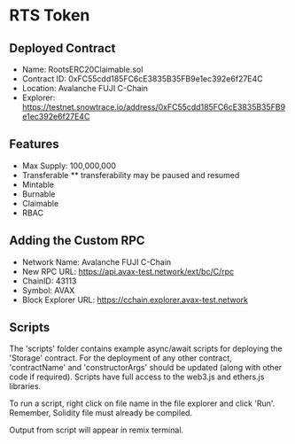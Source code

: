 # RTS Token

## Deployed Contract
- Name: RootsERC20Claimable.sol
- Contract ID: 0xFC55cdd185FC6cE3835B35FB9e1ec392e6f27E4C
- Location: Avalanche FUJI C-Chain
- Explorer: https://testnet.snowtrace.io/address/0xFC55cdd185FC6cE3835B35FB9e1ec392e6f27E4C

## Features
- Max Supply: 100,000,000
- Transferable ** transferability may be paused and resumed
- Mintable
- Burnable
- Claimable
- RBAC


## Adding the Custom RPC
- Network Name: Avalanche FUJI C-Chain
- New RPC URL: https://api.avax-test.network/ext/bc/C/rpc
- ChainID: 43113
- Symbol: AVAX
- Block Explorer URL: https://cchain.explorer.avax-test.network


## Scripts
The 'scripts' folder contains example async/await scripts for deploying the 'Storage' contract.
For the deployment of any other contract, 'contractName' and 'constructorArgs' should be updated (along with other code if required). 
Scripts have full access to the web3.js and ethers.js libraries.

To run a script, right click on file name in the file explorer and click 'Run'. Remember, Solidity file must already be compiled.

Output from script will appear in remix terminal.
